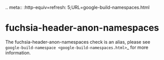 .. meta:: :http-equiv=refresh: 5;URL=google-build-namespaces.html

fuchsia-header-anon-namespaces
==============================

The fuchsia-header-anon-namespaces check is an alias, please see
`google-build-namespace <google-build-namespaces.html>`\_ for more
information.
